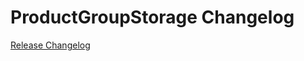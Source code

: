 # ProductGroupStorage Changelog

[Release Changelog](https://github.com/spryker/ProductGroupStorage/releases)
